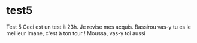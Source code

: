 # test5

Test 5
Ceci est un test à 23h.
Je revise mes acquis.
Bassirou vas-y tu es le meilleur
Imane, c'est à ton tour !
Moussa, vas-y toi aussi

